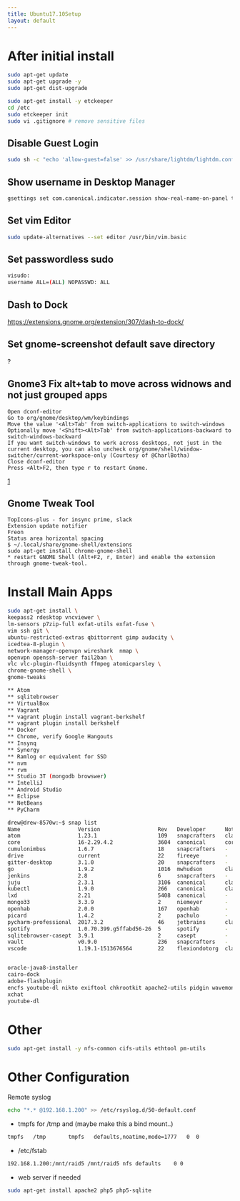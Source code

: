 ```yaml
---
title: Ubuntu17.10Setup
layout: default
---
```


After initial install
=====================

``` bash
sudo apt-get update
sudo apt-get upgrade -y
sudo apt-get dist-upgrade

sudo apt-get install -y etckeeper
cd /etc
sudo etckeeper init
sudo vi .gitignore # remove sensitive files
```

Disable Guest Login
-------------------

``` bash
sudo sh -c "echo 'allow-guest=false' >> /usr/share/lightdm/lightdm.conf.d/50-ubuntu.conf"
```

Show username in Desktop Manager
--------------------------------

``` bash
gsettings set com.canonical.indicator.session show-real-name-on-panel true
```

Set vim Editor
--------------

``` bash
sudo update-alternatives --set editor /usr/bin/vim.basic
```

Set passwordless sudo
---------------------

``` bash
visudo:
username ALL=(ALL) NOPASSWD: ALL
```

Dash to Dock
------------

<https://extensions.gnome.org/extension/307/dash-to-dock/>

Set gnome-screenshot default save directory
-------------------------------------------

?

Gnome3 Fix alt+tab to move across widnows and not just grouped apps
-------------------------------------------------------------------

    Open dconf-editor
    Go to org/gnome/desktop/wm/keybindings
    Move the value '<Alt>Tab' from switch-applications to switch-windows
    Optionally move '<Shift><Alt>Tab' from switch-applications-backward to switch-windows-backward
    If you want switch-windows to work across desktops, not just in the current desktop, you can also uncheck org/gnome/shell/window-switcher/current-workspace-only (Courtesy of @CharlBotha)
    Close dconf-editor
    Press <Alt>F2, then type r to restart Gnome.

[1](https://superuser.com/questions/394376/how-to-prevent-gnome-shells-alttab-from-grouping-windows-from-similar-apps)

Gnome Tweak Tool
----------------

    TopIcons-plus - for insync prime, slack
    Extension update notifier
    Freon
    Status area horizontal spacing
    $ ~/.local/share/gnome-shell/extensions
    sudo apt-get install chrome-gnome-shell
    * restart GNOME Shell (Alt+F2, r, Enter) and enable the extension through gnome-tweak-tool.

Install Main Apps
=================

``` bash
sudo apt-get install \
keepass2 rdesktop vncviewer \
lm-sensors p7zip-full exfat-utils exfat-fuse \
vim ssh git \
ubuntu-restricted-extras qbittorrent gimp audacity \ 
icedtea-8-plugin \
network-manager-openvpn wireshark  nmap \
openvpn openssh-server fail2ban \
vlc vlc-plugin-fluidsynth ffmpeg atomicparsley \
chrome-gnome-shell \
gnome-tweaks

** Atom
** sqlitebrowser
** VirtualBox
** Vagrant
** vagrant plugin install vagrant-berkshelf
** vagrant plugin install berkshelf
** Docker
** Chrome, verify Google Hangouts
** Insynq
** Synergy
** Ramlog or equivalent for SSD
** nvm
** rvm
** Studio 3T (mongodb browswer)
** IntelliJ
** Android Studio
** Eclipse
** NetBeans
** PyCharm

drew@drew-8570w:~$ snap list
Name                  Version                  Rev   Developer      Notes
atom                  1.23.1                   109   snapcrafters   classic
core                  16-2.29.4.2              3604  canonical      core
cumulonimbus          1.6.7                    18    snapcrafters   -
drive                 current                  22    fireeye        -
gitter-desktop        3.1.0                    20    snapcrafters   -
go                    1.9.2                    1016  mwhudson       classic
jenkins               2.8                      6     snapcrafters   -
juju                  2.3.1                    3106  canonical      classic
kubectl               1.9.0                    266   canonical      classic
lxd                   2.21                     5408  canonical      -
mongo33               3.3.9                    2     niemeyer       -
openhab               2.0.0                    167   openhab        -
picard                1.4.2                    2     pachulo        -
pycharm-professional  2017.3.2                 46    jetbrains      classic
spotify               1.0.70.399.g5ffabd56-26  5     spotify        -
sqlitebrowser-casept  3.9.1                    2     casept         -
vault                 v0.9.0                   236   snapcrafters   -
vscode                1.19.1-1513676564        22    flexiondotorg  classic


oracle-java8-installer
cairo-dock
adobe-flashplugin
encfs youtube-dl nikto exiftool chkrootkit apache2-utils pidgin wavemon xd docker.io virtualenv python2.7-examples mailutils ansible namebench python-pip (via apt)
xchat
youtube-dl
```

Other
=====

``` bash
sudo apt-get install -y nfs-common cifs-utils ethtool pm-utils
```

Other Configuration
===================

Remote syslog

``` bash
echo "*.* @192.168.1.200" >> /etc/rsyslog.d/50-default.conf
```

-   tmpfs for /tmp and (maybe make this a bind mount..)

``` bash
tmpfs   /tmp       tmpfs   defaults,noatime,mode=1777   0  0
```

-   /etc/fstab

``` bash
192.168.1.200:/mnt/raid5 /mnt/raid5 nfs defaults    0 0
```

-   web server if needed

``` bash
sudo apt-get install apache2 php5 php5-sqlite
```
